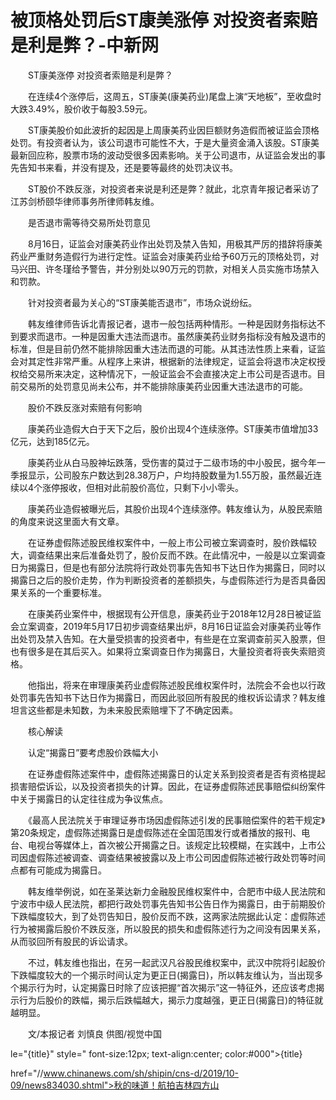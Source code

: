 # 被顶格处罚后ST康美涨停 对投资者索赔是利是弊？-中新网

　　ST康美涨停 对投资者索赔是利是弊？

　　在连续4个涨停后，这周五，ST康美(康美药业)尾盘上演“天地板”，至收盘时大跌3.49%，股价收于每股3.59元。

　　ST康美股价如此波折的起因是上周康美药业因巨额财务造假而被证监会顶格处罚。有投资者认为，该公司退市可能性不大，于是大量资金涌入该股。ST康美最新回应称，股票市场的波动受很多因素影响。关于公司退市，从证监会发出的事先告知书来看，并没有提及，还是要等最终的处罚决议书。

　　ST股价不跌反涨，对投资者来说是利还是弊？就此，北京青年报记者采访了江苏剑桥颐华律师事务所律师韩友维。

　　是否退市需等待交易所处罚意见

　　8月16日，证监会对康美药业作出处罚及禁入告知，用极其严厉的措辞将康美药业严重财务造假行为进行定性。证监会对康美药业给予60万元的顶格处罚，对马兴田、许冬瑾给予警告，并分别处以90万元的罚款，对相关人员实施市场禁入和罚款。

　　针对投资者最为关心的“ST康美能否退市”，市场众说纷纭。

　　韩友维律师告诉北青报记者，退市一般包括两种情形。一种是因财务指标达不到要求而退市。一种是因重大违法而退市。虽然康美药业财务指标没有触及退市的标准，但是目前仍然不能排除因重大违法而退的可能。从其违法性质上来看，证监会对其定性非常严重。从程序上来讲，根据新的法律规定，证监会将退市决定权授权给交易所来决定，这种情况下，一般证监会不会直接决定上市公司是否退市。目前交易所的处罚意见尚未公布，并不能排除康美药业因重大违法退市的可能。

　　股价不跌反涨对索赔有何影响

　　康美药业造假大白于天下之后，股价出现4个连续涨停。ST康美市值增加33亿元，达到185亿元。

　　康美药业从白马股神坛跌落，受伤害的莫过于二级市场的中小股民，据今年一季报显示，公司股东户数达到28.38万户，户均持股数量为1.55万股，虽然最近连续以4个涨停报收，但相对此前股价高位，只剩下小小零头。

　　康美药业造假被曝光后，其股价出现4个连续涨停。韩友维认为，从股民索赔的角度来说这里面大有文章。

　　在证券虚假陈述股民维权案件中，一般上市公司被立案调查时，股价跌幅较大，调查结果出来后准备处罚了，股价反而不跌。在此情况中，一般是以立案调查日为揭露日，但是也有部分法院将行政处罚事先告知书下达日作为揭露日，同时以揭露日之后的股价走势，作为判断投资者的差额损失，与虚假陈述行为是否具备因果关系的一个重要标准。

　　在康美药业案件中，根据现有公开信息，康美药业于2018年12月28日被证监会立案调查，2019年5月17日初步调查结果出炉，8月16日证监会对康美药业等作出处罚及禁入告知。在大量受损害的投资者中，有些是在立案调查前买入股票，但也有很多是在其后买入。如果将立案调查日作为揭露日，大量投资者将丧失索赔资格。

　　他指出，将来在审理康美药业虚假陈述股民维权案件时，法院会不会也以行政处罚事先告知书下达日作为揭露日，而因此驳回所有股民的维权诉讼请求？韩友维坦言这些都是未知数，为未来股民索赔埋下了不确定因素。

　　核心解读

　　认定“揭露日”要考虑股价跌幅大小

　　在证券虚假陈述案件中，虚假陈述揭露日的认定关系到投资者是否有资格提起损害赔偿诉讼，以及投资者损失的计算。因此，在证券虚假陈述民事赔偿纠纷案件中关于揭露日的认定往往成为争议焦点。

　　《最高人民法院关于审理证券市场因虚假陈述引发的民事赔偿案件的若干规定》第20条规定，虚假陈述揭露日是虚假陈述在全国范围发行或者播放的报刊、电台、电视台等媒体上，首次被公开揭露之日。该规定比较模糊，在实践中，上市公司因虚假陈述被调查、调查结果被披露以及上市公司因虚假陈述被行政处罚等时间点都有可能成为揭露日。

　　韩友维举例说，如在圣莱达新力金融股民维权案件中，合肥市中级人民法院和宁波市中级人民法院，都把行政处罚事先告知书公告日作为揭露日，由于前期股价下跌幅度较大，到了处罚告知日，股价反而不跌，这两家法院据此认定：虚假陈述行为被揭露后股价不跌反涨，所以股民的损失和虚假陈述行为之间没有因果关系，从而驳回所有股民的诉讼请求。

　　不过，韩友维也指出，在另一起武汉凡谷股民维权案中，武汉中院将引起股价下跌幅度较大的一个揭示时间认定为更正日(揭露日)，所以韩友维认为，当出现多个揭示行为时，认定揭露日时除了应该把握“首次揭示”这一特征外，还应该考虑揭示行为后股价的跌幅，揭示后跌幅越大，揭示力度越强，更正日(揭露日)的特征就越明显。

　　文/本报记者 刘慎良 供图/视觉中国

le="{title}" style=" font-size:12px; text-align:center; color:#000">{title}

href="//www.chinanews.com/sh/shipin/cns-d/2019/10-09/news834030.shtml">秋的味道！航拍吉林四方山
